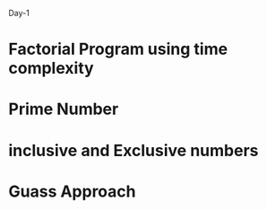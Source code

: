 Day-1   
 # Factorial Program using time complexity 
 # Prime Number
 # inclusive and Exclusive numbers 
 # Guass Approach 

 
